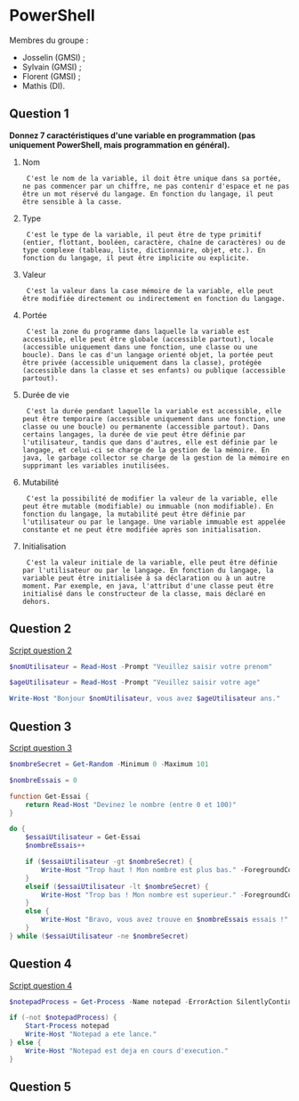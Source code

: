 # PowerShell

Membres du groupe :

- Josselin (GMSI) ;
- Sylvain (GMSI) ;
- Florent (GMSI) ;
- Mathis (DI).

## Question 1

**Donnez 7 caractéristiques d'une variable en programmation (pas uniquement PowerShell, mais programmation en général).**

1. Nom

        C'est le nom de la variable, il doit être unique dans sa portée, ne pas commencer par un chiffre, ne pas contenir d'espace et ne pas être un mot réservé du langage. En fonction du langage, il peut être sensible à la casse.

2. Type

        C'est le type de la variable, il peut être de type primitif (entier, flottant, booléen, caractère, chaîne de caractères) ou de type complexe (tableau, liste, dictionnaire, objet, etc.). En fonction du langage, il peut être implicite ou explicite.

3. Valeur

        C'est la valeur dans la case mémoire de la variable, elle peut être modifiée directement ou indirectement en fonction du langage.

4. Portée

        C'est la zone du programme dans laquelle la variable est accessible, elle peut être globale (accessible partout), locale (accessible uniquement dans une fonction, une classe ou une boucle). Dans le cas d'un langage orienté objet, la portée peut être privée (accessible uniquement dans la classe), protégée (accessible dans la classe et ses enfants) ou publique (accessible partout).

5. Durée de vie

        C'est la durée pendant laquelle la variable est accessible, elle peut être temporaire (accessible uniquement dans une fonction, une classe ou une boucle) ou permanente (accessible partout). Dans certains langages, la durée de vie peut être définie par l'utilisateur, tandis que dans d'autres, elle est définie par le langage, et celui-ci se charge de la gestion de la mémoire. En java, le garbage collector se charge de la gestion de la mémoire en supprimant les variables inutilisées.

6. Mutabilité

        C'est la possibilité de modifier la valeur de la variable, elle peut être mutable (modifiable) ou immuable (non modifiable). En fonction du langage, la mutabilité peut être définie par l'utilisateur ou par le langage. Une variable immuable est appelée constante et ne peut être modifiée après son initialisation.

7. Initialisation

        C'est la valeur initiale de la variable, elle peut être définie par l'utilisateur ou par le langage. En fonction du langage, la variable peut être initialisée à sa déclaration ou à un autre moment. Par exemple, en java, l'attribut d'une classe peut être initialisé dans le constructeur de la classe, mais déclaré en dehors.

## Question 2

[Script question 2](scripts/question2.ps1)

```powershell
$nomUtilisateur = Read-Host -Prompt "Veuillez saisir votre prenom"

$ageUtilisateur = Read-Host -Prompt "Veuillez saisir votre age"

Write-Host "Bonjour $nomUtilisateur, vous avez $ageUtilisateur ans."
```

## Question 3

[Script question 3](scripts/question3.ps1)

```powershell
$nombreSecret = Get-Random -Minimum 0 -Maximum 101

$nombreEssais = 0

function Get-Essai {
    return Read-Host "Devinez le nombre (entre 0 et 100)"
}

do {
    $essaiUtilisateur = Get-Essai
    $nombreEssais++

    if ($essaiUtilisateur -gt $nombreSecret) {
        Write-Host "Trop haut ! Mon nombre est plus bas." -ForegroundColor Red
    }
    elseif ($essaiUtilisateur -lt $nombreSecret) {
        Write-Host "Trop bas ! Mon nombre est superieur." -ForegroundColor Blue
    }
    else {
        Write-Host "Bravo, vous avez trouve en $nombreEssais essais !" -ForegroundColor Green
    }
} while ($essaiUtilisateur -ne $nombreSecret)
```

## Question 4

[Script question 4](scripts/question4.ps1)

```powershell
$notepadProcess = Get-Process -Name notepad -ErrorAction SilentlyContinue

if (-not $notepadProcess) {
    Start-Process notepad
    Write-Host "Notepad a ete lance."
} else {
    Write-Host "Notepad est deja en cours d'execution."
}
```

## Question 5